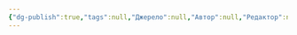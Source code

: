 ```yaml
---
{"dg-publish":true,"tags":null,"Джерело":null,"Автор":null,"Редактор":null,"permalink":"/treker-materialiv-v-roboti/","dgPassFrontmatter":true}
---
```


